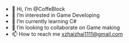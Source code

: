 - 👋 Hi, I’m @CoffeBlock
- 👀 I’m interested in Game Developing
- 🌱 I’m currently learning C#
- 💞️ I’m looking to collaborate on Game making
- 📫 How to reach me xzhaizhai1111@gmail.com

<!---
CoffeBlock/CoffeBlock is a ✨ special ✨ repository because its `README.md` (this file) appears on your GitHub profile.
You can click the Preview link to take a look at your changes.
--->
